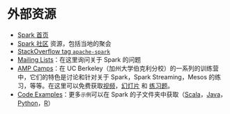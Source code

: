 # 外部资源

*   [Spark 首页](http://spark.apache.org)
*   [Spark 社区](http://spark.apache.org/community.html) 资源，包括当地的聚会
*   [StackOverflow tag `apache-spark`](http://stackoverflow.com/questions/tagged/apache-spark)
*   [Mailing Lists](http://spark.apache.org/mailing-lists.html)：在这里询问关于 Spark 的问题
*   [AMP Camps](http://ampcamp.berkeley.edu/)：在 UC Berkeley（加州大学伯克利分校）的一系列的训练营中，它们的特色是讨论和针对关于 Spark，Spark Streaming，Mesos 的练习，等等。在这里可以免费获取[视频](http://ampcamp.berkeley.edu/6/)，[幻灯片](http://ampcamp.berkeley.edu/6/) 和 [练习题](http://ampcamp.berkeley.edu/6/exercises/)。
*   [Code Examples](http://spark.apache.org/examples.html)：更多`示例`可以在 Spark 的子文件夹中获取（[Scala](https://github.com/apache/spark/tree/master/examples/src/main/scala/org/apache/spark/examples)，[Java](https://github.com/apache/spark/tree/master/examples/src/main/java/org/apache/spark/examples)，[Python](https://github.com/apache/spark/tree/master/examples/src/main/python)，[R](https://github.com/apache/spark/tree/master/examples/src/main/r)）